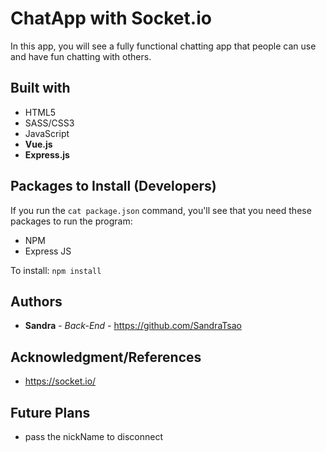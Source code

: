 # ChatApp with Socket.io

<!-- <img src="/public/images/logo.svg" width="150"> -->

In this app, you will see a fully functional chatting app that people can use and have fun chatting with others.

## Built with
* HTML5
* SASS/CSS3
* JavaScript
* **Vue.js**
* **Express.js**


## Packages to Install (Developers)

If you run the `cat package.json` command, you'll see that you need these packages to run the program:

* NPM
* Express JS

To install: `npm install`

## Authors

* **Sandra** - *Back-End* - https://github.com/SandraTsao

## Acknowledgment/References
- https://socket.io/

## Future Plans
- pass the nickName to disconnect